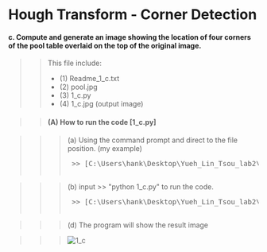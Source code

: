 # Hough Transform - Corner Detection
#### c. Compute and generate an image showing the location of four corners of the pool table overlaid on the top of the original image.

>> This file include: 
>>* (1) Readme_1_c.txt
>>* (2) pool.jpg
>>* (3) 1_c.py
>>* (4) 1_c.jpg (output image)

>> #### (A) How to run the code [1_c.py]

>>> (a) Using the command prompt and direct to the file position. (my example)
>>> <pre> >> [C:\Users\hank\Desktop\Yueh_Lin_Tsou_lab2\1\c]

>>> (b) input >> "python 1_c.py" to run the code.
>>> <pre> >> [C:\Users\hank\Desktop\Yueh_Lin_Tsou_lab2\1\c>python 1_c.py]

>>> (d) The program will show the result image

>>> ![1_c](https://user-images.githubusercontent.com/28382639/35773180-81cb5192-08ff-11e8-8307-cc11371d0b9e.jpg)
